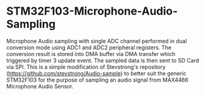 # STM32F103-Microphone-Audio-Sampling
Microphone Audio sampling with single ADC channel performed in dual conversion mode using ADC1 and ADC2 peripheral registers. The conversion result is stored into DMA buffer via DMA transfer which triggered by timer 3 update event.  The sampled data is then sent to SD Card via SPI. This is a simple modification of Stevstrong's repository (https://github.com/stevstrong/Audio-sample) to better suit the generic STM32F103 for the purpose of sampling an audio signal from MAX4466 Microphone Audio Sensor. 
